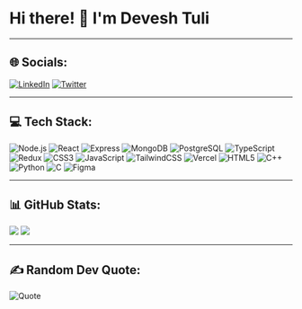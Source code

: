 # Hi there! 👋 I'm Devesh Tuli



---

## 🌐 Socials:
[![LinkedIn](https://img.shields.io/badge/LinkedIn-%230077B5.svg?style=flat&logo=linkedin&logoColor=white)](https://linkedin.com/in/devesh297) 
[![Twitter](https://img.shields.io/badge/Twitter-%231DA1F2.svg?style=flat&logo=twitter&logoColor=white)](https://twitter.com/tuli2tuli) 

---

## 💻 Tech Stack:
![Node.js](https://img.shields.io/badge/Node.js-%23339933.svg?style=flat&logo=node.js&logoColor=white)
![React](https://img.shields.io/badge/React-%2361DAFB.svg?style=flat&logo=react&logoColor=black) 
![Express](https://img.shields.io/badge/Express-%23000000.svg?style=flat&logo=express&logoColor=white)
![MongoDB](https://img.shields.io/badge/MongoDB-%2347A248.svg?style=flat&logo=mongodb&logoColor=white)
![PostgreSQL](https://img.shields.io/badge/PostgreSQL-%23336791.svg?style=flat&logo=postgresql&logoColor=white)
![TypeScript](https://img.shields.io/badge/TypeScript-%23007ACC.svg?style=flat&logo=typescript&logoColor=white)
![Redux](https://img.shields.io/badge/Redux-%23764ABC.svg?style=flat&logo=redux&logoColor=white) 
![CSS3](https://img.shields.io/badge/CSS3-%231572B6.svg?style=flat&logo=css3&logoColor=white) 
![JavaScript](https://img.shields.io/badge/JavaScript-%23F7DF1E.svg?style=flat&logo=javascript&logoColor=black) 
![TailwindCSS](https://img.shields.io/badge/TailwindCSS-%2306B6D4.svg?style=flat&logo=tailwind-css&logoColor=white) 
![Vercel](https://img.shields.io/badge/Vercel-%23000000.svg?style=flat&logo=vercel&logoColor=white) 
![HTML5](https://img.shields.io/badge/HTML5-%23E34F26.svg?style=flat&logo=html5&logoColor=white) 
![C++](https://img.shields.io/badge/C++-%2300599C.svg?style=flat&logo=c%2B%2B&logoColor=white) 
![Python](https://img.shields.io/badge/Python-%233776AB.svg?style=flat&logo=python&logoColor=white) 
![C](https://img.shields.io/badge/C-%2300599C.svg?style=flat&logo=c&logoColor=white) 
![Figma](https://img.shields.io/badge/Figma-%23F24E1E.svg?style=flat&logo=figma&logoColor=white)

---

## 📊 GitHub Stats:
![](https://github-readme-stats.vercel.app/api?username=Devesh0403&theme=default&hide_border=false&include_all_commits=true&count_private=true)
![](https://github-readme-streak-stats.herokuapp.com/?user=Devesh0403&theme=default&hide_border=false)

---

## ✍️ Random Dev Quote:
![Quote](https://quotes-github-readme.vercel.app/api?type=horizontal&theme=default)

